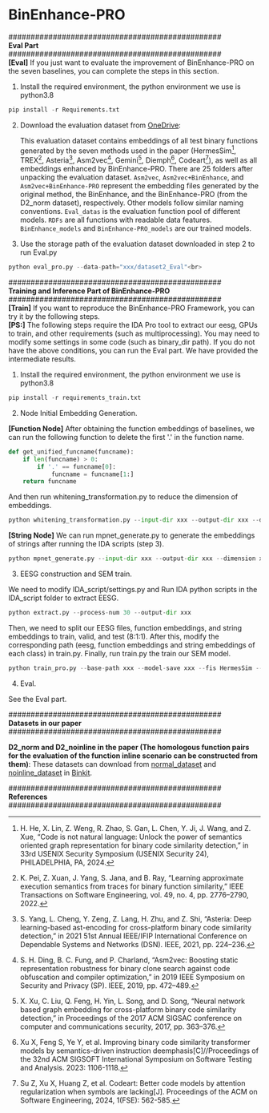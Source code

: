 # BinEnhance-PRO<br>
################################################<br>
**Eval Part**<br>
################################################<br>
**[Eval]** If you just want to evaluate the improvement of BinEnhance-PRO on the seven baselines, you can complete the steps in this section. <br>

1. Install the required environment, the python environment we use is python3.8<br>

```python
pip install -r Requirements.txt
```

2. Download the evaluation dataset from [OneDrive](https://1drv.ms/u/c/229dcb3b4ddd06f8/EWUo-orOTIVAnO6eFqT9ny4BA-G1wcE4h46gWeOeF2nQUQ?e=yktDXC):<br>

   This evaluation dataset contains embeddings of all test binary functions generated by the seven methods used in the paper (HermesSim[^1], TREX[^2], Asteria[^3], Asm2vec[^4], Gemini[^5], Diemph[^6], Codeart[^7]), as well as all embeddings enhanced by BinEnhance-PRO. There are 25 folders after unpacking the evaluation dataset. `Asm2vec​​`, `​​Asm2vec+BinEnhance​​`, and ​​`Asm2vec+BinEnhance-PRO​​` represent the embedding files generated by the original method, the BinEnhance, and the BinEnhance-PRO (from the D2_norm dataset), respectively. Other models follow similar naming conventions. `Eval_datas` is the evaluation function pool of different models. `RDFs` are all functions with readable data features. `BinEnhance_models`​​ and `​​BinEnhance-PRO_models`​​ are our trained models. <br>

4. Use the storage path of the evaluation dataset downloaded in step 2 to run Eval.py<br>

```python
python eval_pro.py --data-path="xxx/dataset2_Eval"<br>
```

################################################<br>
**Training and Inference Part of BinEnhance-PRO**<br>
################################################<br>
**[Train]** If you want to reproduce the BinEnhance-PRO Framework, you can try it by the following steps.<br>
**[PS:]** The following steps require the IDA Pro tool to extract our eesg, GPUs to train, and other requirements (such as multiprocessing). You may need to modify some settings in some code (such as binary_dir path). If you do not have the above conditions, you can run the Eval part. We have provided the intermediate results. <br>

1. Install the required environment, the python environment we use is python3.8<br>

```python
pip install -r requirements_train.txt
```

2. Node Initial Embedding Generation.<br>

**[Function Node]** After obtaining the function embeddings of baselines, we can run the following function to delete the first '.' in the function name. <br>


```python
def get_unified_funcname(funcname):
    if len(funcname) > 0:
        if '.' == funcname[0]:
            funcname = funcname[1:]
    return funcname
```

And then run whitening_transformation.py to reduce the dimension of embeddings.

```python
python whitening_transformation.py --input-dir xxx --output-dir xxx --dimension xxx

```

**[String Node]** We can run mpnet_generate.py to generate the embeddings of strings after running the IDA scripts (step 3).

```python
python mpnet_generate.py --input-dir xxx --output-dir xxx --dimension xxx --model-path xxx

```

3. EESG construction and SEM train.<br>

We need to modify IDA_script/settings.py and Run IDA python scripts in the IDA_script folder to extract EESG.
```python
python extract.py --process-num 30 --output-dir xxx

```

Then, we need to split our EESG files, function embeddings, and string embeddings to train, valid, and test (8:1:1). After this, modify the corresponding path (eesg, function embeddings and string embeddings of each class) in train.py. Finally, run train.py the train our SEM model.


```python
python train_pro.py --base-path xxx --model-save xxx --fis HermesSim --name dataset2 
```

4. Eval.<br>

See the Eval part.

################################################<br>
**Datasets in our paper**<br>
################################################<br>

**D2_norm and D2_noinline in the paper (The homologous function pairs for the evaluation of the function inline scenario can be constructed from them)**: These datasets can download from [normal_dataset](https://drive.google.com/file/d/1K9ef-OoRBr0X5u8g2mlnYqh9o1i6zFij/view) and [noinline_dataset](https://drive.google.com/file/d/1wt7GY-DDp8J_2zeBBVUrcfWIyerg_xLO/view) in [Binkit](https://github.com/SoftSec-KAIST/BinKit).<br>


################################################<br>
**References**<br>
################################################<br>

[^1]: H. He, X. Lin, Z. Weng, R. Zhao, S. Gan, L. Chen, Y. Ji, J. Wang, and Z. Xue, “Code is not natural language: Unlock the power of semantics oriented graph representation for binary code similarity detection,” in 33rd USENIX Security Symposium (USENIX Security 24), PHILADELPHIA, PA, 2024. 
[^2]: K. Pei, Z. Xuan, J. Yang, S. Jana, and B. Ray, “Learning approximate execution semantics from traces for binary function similarity,” IEEE Transactions on Software Engineering, vol. 49, no. 4, pp. 2776–2790, 2022.
[^3]: S. Yang, L. Cheng, Y. Zeng, Z. Lang, H. Zhu, and Z. Shi, “Asteria: Deep learning-based ast-encoding for cross-platform binary code similarity detection,” in 2021 51st Annual IEEE/IFIP International Conference on Dependable Systems and Networks (DSN). IEEE, 2021, pp. 224–236.
[^4]: S. H. Ding, B. C. Fung, and P. Charland, “Asm2vec: Boosting static representation robustness for binary clone search against code obfuscation and compiler optimization,” in 2019 IEEE Symposium on Security and Privacy (SP). IEEE, 2019, pp. 472–489. 
[^5]: X. Xu, C. Liu, Q. Feng, H. Yin, L. Song, and D. Song, “Neural network based graph embedding for cross-platform binary code similarity detection,” in Proceedings of the 2017 ACM SIGSAC conference on computer and communications security, 2017, pp. 363–376. 
[^6]: Xu X, Feng S, Ye Y, et al. Improving binary code similarity transformer models by semantics-driven instruction deemphasis[C]//Proceedings of the 32nd ACM SIGSOFT International Symposium on Software Testing and Analysis. 2023: 1106-1118.
[^7]: Su Z, Xu X, Huang Z, et al. Codeart: Better code models by attention regularization when symbols are lacking[J]. Proceedings of the ACM on Software Engineering, 2024, 1(FSE): 562-585.


